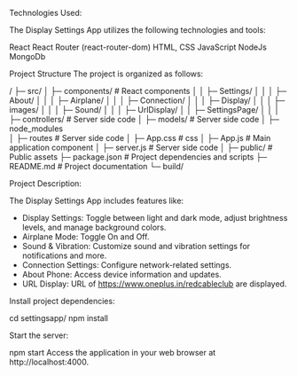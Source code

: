 Technologies Used:

The Display Settings App utilizes the following technologies and tools:

React
React Router (react-router-dom)
HTML, CSS
JavaScript
NodeJs
MongoDb

Project Structure
The project is organized as follows:

/
├─ src/
│  ├─ components/              # React components
│  │   ├─  Settings/
│  │   │    ├─  About/
│  │   │    ├─  Airplane/
│  │   │    ├─  Connection/
│  │   │    ├─  Display/
│  │   │    ├─  images/
│  │   │    ├─  Sound/
│  │   │    ├─  UrlDisplay/ 
│  │   ├─  SettingsPage/ 
│  │
│  ├─ controllers/            # Server side code
│  ├─ models/                 # Server side code
│  ├─ node_modules            
│  ├─ routes                  # Server side code
│  ├─ App.css                 # css
│  ├─ App.js                  # Main application component
│  ├─ server.js               # Server side code
│
├─ public/                     # Public assets
├─ package.json                # Project dependencies and scripts
├─ README.md                   # Project documentation
└─ build/

Project Description:

The Display Settings App includes features like:

- Display Settings: Toggle between light and dark mode, adjust 
  brightness levels, and manage background colors.
- Airplane Mode: Toggle On and Off.
- Sound & Vibration: Customize sound and vibration settings for 
  notifications and more.
- Connection Settings: Configure network-related settings.
- About Phone: Access device information and updates.
- URL Display: URL of https://www.oneplus.in/redcableclub are displayed.

Install project dependencies:

cd settingsapp/
npm install

Start the server:

npm start
Access the application in your web browser at http://localhost:4000.


